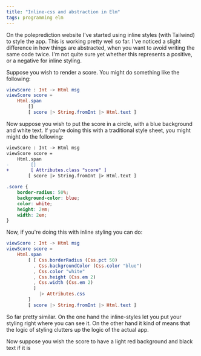 ```yaml
---
title: "Inline-css and abstraction in Elm"
tags: programming elm
---
```


On the poleprediction website I've started using inline styles (with Tailwind) to style the app. This is working pretty well so far. I've noticed a slight difference in how things are abstracted, when you want to avoid writing the same code twice. I'm not quite sure yet whether this represents a positive, or a negative for inline styling.

Suppose you wish to render a score. You might do something like the following:

```elm
viewScore : Int -> Html msg
viewScore score =
    Html.span
        []
        [ score |> String.fromInt |> Html.text ]
```

Now suppose you wish to put the score in a circle, with a blue background and white text. If you're doing this with a traditional style sheet, you might might do the following:

```diff
viewScore : Int -> Html msg
viewScore score =
    Html.span
-        []
+        [ Attributes.class "score" ]
        [ score |> String.fromInt |> Html.text ]
```

```css
.score {
    border-radius: 50%;
    background-color: blue;
    color: white;
    height: 2em;
    width: 2em;
}
```

Now, if you're doing this with inline styling you can do:


```elm
viewScore : Int -> Html msg
viewScore score =
    Html.span
        [ [ Css.borderRadius (Css.pct 50)
          , Css.backgroundColor (Css.color "blue")
          , Css.color "white"
          , Css.height (Css.em 2)
          , Css.width (Css.em 2)
          ]
            |> Attributes.css
        ]
        [ score |> String.fromInt |> Html.text ]
```

So far pretty similar. On the one hand the inline-styles let you put your styling right where you can see it. On the other hand it kind of means that the logic of styling clutters up the logic of the actual app.

Now suppose you wish the score to have a light red background and black text if it is 


